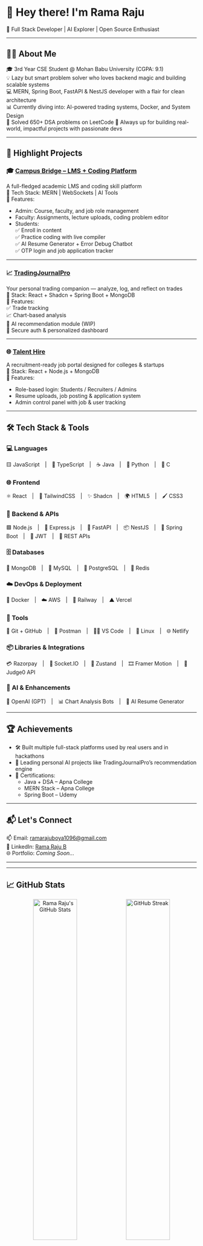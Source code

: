 # 👋 Hey there! I'm Rama Raju

🚀 Full Stack Developer | AI Explorer | Open Source Enthusiast

---

## 👨‍💻 About Me

🎓 3rd Year CSE Student @ Mohan Babu University (CGPA: 9.1)  
💡 Lazy but smart problem solver who loves backend magic and building scalable systems  
💻 MERN, Spring Boot, FastAPI & NestJS developer with a flair for clean architecture  
📊 Currently diving into: AI-powered trading systems, Docker, and System Design  
🧠 Solved 650+ DSA problems on LeetCode 
🤝 Always up for building real-world, impactful projects with passionate devs

---

## 🌟 Highlight Projects

### 🎓 [Campus Bridge – LMS + Coding Platform](https://campusbridge-student.vercel.app/)
A full-fledged academic LMS and coding skill platform  
🔹 Tech Stack: MERN | WebSockets | AI Tools  
🔹 Features:
- Admin: Course, faculty, and job role management  
- Faculty: Assignments, lecture uploads, coding problem editor  
- Students:  
  ✅ Enroll in content  
  ✅ Practice coding with live compiler  
  ✅ AI Resume Generator + Error Debug Chatbot  
  ✅ OTP login and job application tracker  

---

### 📈 [TradingJournalPro](https://tradingjournalpro.vercel.app/)
Your personal trading companion — analyze, log, and reflect on trades  
🔹 Stack: React + Shadcn + Spring Boot + MongoDB  
🔹 Features:  
✅ Trade tracking  
📈 Chart-based analysis  
🤖 AI recommendation module (WIP)  
🔐 Secure auth & personalized dashboard

---

### 🌐 [Talent Hire](https://talenthire.vercel.app/)
A recruitment-ready job portal designed for colleges & startups  
🔹 Stack: React + Node.js + MongoDB  
🔹 Features:
- Role-based login: Students / Recruiters / Admins  
- Resume uploads, job posting & application system  
- Admin control panel with job & user tracking  

---

## 🛠️ Tech Stack & Tools

### 💻 Languages  
🟨 JavaScript | 🔷 TypeScript | ☕ Java | 🐍 Python | 🧠 C

### 🌐 Frontend  
⚛️ React | 🎨 TailwindCSS | ✨ Shadcn | 🌍 HTML5 | 🖌️ CSS3

### 🧠 Backend & APIs  
🟩 Node.js | 🚂 Express.js | 🚀 FastAPI | 📦 NestJS | 🌱 Spring Boot | 🔐 JWT | 📡 REST APIs

### 🗄️ Databases  
🍃 MongoDB | 🐬 MySQL | 🐘 PostgreSQL | 🧠 Redis

### ☁️ DevOps & Deployment  
🐳 Docker | ☁️ AWS | 🚆 Railway | ▲ Vercel

### 🔧 Tools  
🐙 Git + GitHub | 📮 Postman | 🧑‍💻 VS Code | 🐧 Linux | 🌐 Netlify

### 📦 Libraries & Integrations  
💳 Razorpay | 📡 Socket.IO | 🧠 Zustand | 🎞️ Framer Motion | 🧪 Judge0 API

### 🤖 AI & Enhancements  
🧠 OpenAI (GPT) | 📊 Chart Analysis Bots | 📝 AI Resume Generator

---

## 🏆 Achievements

- 🛠 Built multiple full-stack platforms used by real users and in hackathons  
- 🤖 Leading personal AI projects like TradingJournalPro’s recommendation engine  
- 📜 Certifications:
  - Java + DSA – Apna College  
  - MERN Stack – Apna College  
  - Spring Boot – Udemy  

---

## 📬 Let's Connect

📫 Email: ramarajuboya1096@gmail.com  
🔗 LinkedIn: [Rama Raju B](https://www.linkedin.com/in/rama-raju-b-8a19a62bb/)  
🌐 Portfolio: *Coming Soon...*  

---

---

## 📈 GitHub Stats

<p align="center">
  <img src="https://github-readme-stats.vercel.app/api?username=ramraj1096&show_icons=true&theme=radical" alt="Rama Raju's GitHub Stats" width="48%" />
  <img src="https://github-readme-streak-stats.herokuapp.com/?user=ramraj1096&theme=radical" alt="GitHub Streak" width="48%" />
</p>

<p align="center">
  <img src="https://github-readme-stats.vercel.app/api/top-langs/?username=ramraj1096&layout=compact&theme=radical" alt="Top Languages" width="40%" />
</p>

---

## 🌟 Personal Philosophy

> “Build with purpose. Learn with curiosity. Execute with clarity.”  
> — Rama Raju

---
